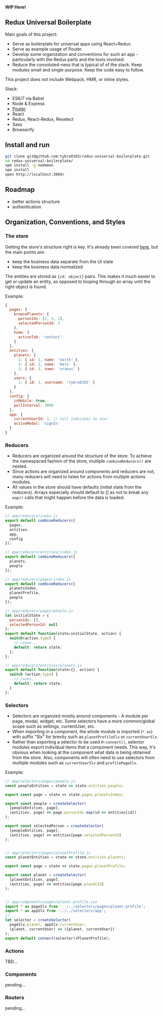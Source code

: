 **WIP Here!**

## Redux Universal Boilerplate

Main goals of this project:

  + Serve as boilerplate for universal apps using React+Redux.
  + Serve as example usage of Pouter.
  + Develop some organization and conventions for such an app - particularly with the Redux parts and the tools involved.
  + Reduce the convoluted-ness that is typical of of the stack. Keep modules small and single-purpose. Keep the code easy to follow.

This project does _not_ include Webpack, HMR, or inline styles.

Stack:

  + ES6/7 via Babel
  + Node & Express
  + [Pouter](https://github.com/tybro0103/pouter)
  + React
  + Redux, React-Redux, Reselect
  + Sass
  + Browserify



## Install and run

```bash
git clone git@github.com:tybro0103/redux-universal-boilerplate.git
cd redux-universal-boilerplate/
npm install -g nodemon
npm install
open http://localhost:3069/
```



## Roadmap

  + better actions structure
  + authentication



## Organization, Conventions, and Styles

### The store

Getting the store's structure right is key. It's already been covered [here](http://rackt.org/redux/docs/basics/Reducers.html), but the main points are:

  + keep the business data separate from the UI state
  + keep the business data normalized

The entities are stored as `{id: object}` pairs. This makes it much easier to get or update an entity, as opposed to looping through an array until the right object is found.

Example:
```javascript
{
  pages: {
    browsePlanets: {
      personIds: [2, 3, 1],
      selectedPersonId: 3
    },
    home: {
      activeTab: 'contact'
    }
  },
  entities: {
    planets: {
      1: { id: 1, name: 'earth' },
      2: { id: 2, name: 'mars' },
      3: { id: 3, name: 'uranus' }
    },
    users: {
      1: { id: 1, username: 'tybro0103' }
    }
  },
  config: {
    isMobile: true,
    pollInterval: 3000
  },
  app: {
    currentUserId: 1, // null indicates no user
    activeModal: 'signIn'
  }
}
```

### Reducers

  + Reducers are organized around the structure of the store. To achieve the namespaced fashion of the store, multiple `combineReducers()` are nested.
  + Since actions are organized around components and reducers are not, many reducers will need to listen for actions from multiple actions modules.
  + All values in the store should have defaults (initial state from the reducers). Arrays especially should default to [] as not to break any `map()` calls that might happen before the data is loaded.

Example:

```javascript
// app/reducers/index.js
export default combineReducers({
  pages,
  entities,
  app,
  config
});

// app/reducers/entities/index.js
export default combineReducers({
  planets,
  people
});

// app/reducers/pages/index.js
export default combineReducers({
  planetsIndex,
  planetProfile,
  people
});

// app/reducers/pages/people.js
let initialState = {
  personIds: [],
  selectedPersonId: null
};
export default function(state=initialState, action) {
  switch(action.type) {
    // cases...
    default: return state;
  };
};

// app/reducers/entities/planets.js
export default function(state={}, action) {
  switch (action.type) {
    // cases...
    default: return state;
  }
};
```

### Selectors

  + Selectors are organized mostly around components - A module per page, modal, widget, etc. Some selectors have a more common/global scope such as settings, currentUser, etc.
  + When importing in a component, the whole module is imported (`* as`) with suffix "Slx" for brevity such as `planetProfileSlx` or `currentUserSlx`.
  + Rather than exporting a selector to be used in `connect()`, selector modules export individual items that a component needs. This way, it's obvious when looking at the component what data is being obtained from the store. Also, components will often need to use selectors from multiple modules such as `currentUserSlx` and `profilePageSlx`.

Example:

```javascript
// app/selectors/pages/people.js
const peopleEntities = state => state.entities.people;

export const page = state => state.pages.planetsIndex;

export const people = createSelector(
  [peopleEntities, page],
  (entities, page) => page.personIds.map(id => entities[id])
);

export const selectedPerson = createSelector(
  [peopleEntities, page],
  (entities, page) => entities[page.selectedPersonId]
);


// app/selectors/pages/planetProfile.js
const planetEntities = state => state.entities.planets;

export const page = state => state.pages.planetProfile;

export const planet = createSelector(
  [planetEntities, page],
  (entities, page) => entities[page.planetId]
);


// app/components/pages/planet-profile.jsx
import * as pageSlx from '../../selectors/pages/planet-profile';
import * as appSlx from '../../selectors/app';
//...
let selector = createSelector(
  pageSlx.planet, appSlx.currentUser,
  (planet, currentUser) => ({planet, currentUser})
);
export default connect(selector)(PlanetProfile);
```


### Actions

TBD...



### Components

pending...



### Routers

pending...


